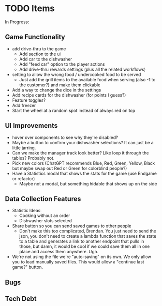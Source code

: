 # TODO Items

In Progress:

## Game Functionality
* add drive-thru to the game
  * Add section to the ui
  * Add car to the dishwasher
  * Add "feed car" option to the player actions
  * Add drive-thru rewards settings (plus all the related workflows)
* setting to allow the wrong food / undercooked food to be served
  * Just add the grill items to the available food when serving (also -1 to the customer?) and make them clickable
* Add a way to change the dice in the settings
* Add recipe cards for the dishwasher (for points I guess?)
* Feature toggles?
* Add freezer
* Start the wheel at a random spot instead of always red on top
  
## UI Improvements
* hover over components to see why they're disabled?
* Maybe a button to confirm your dishwasher selections? It can just be a little jarring.
* Can we make the manager track look better? Like loop it through the tables? Probably not.
* Pick new colors (ChatGPT recommends Blue, Red, Green, Yellow, Black but maybe swap out Red or Green for colorblind people?)
* Have a Statistics modal that shows the stats for the game (use Endgame or refactor)
  * Maybe not a modal, but something hidable that shows up on the side

## Data Collection Features
* Statistic Ideas:
    * Cooking without an order
    * Dishwasher slots selected
* Share button so you can send saved games to other people
  * Don't make this too complicated, Brendan. You just need to send the json, you don't need to create a lambda function that saves the state to a table and generates a link to another endpoint that pulls in those, but damn, it would be cool if we could save them all in one place and access them anywhere. Ugh.
* We're not using the file we're "auto-saving" on its own. We only allow you to load manually saved files. This would allow a "continue last game?" button.

## Bugs

## Tech Debt